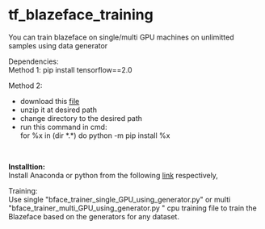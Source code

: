 # tf_blazeface_training
You can train blazeface on single/multi GPU machines on unlimitted samples using data generator

Dependencies: <br>
Method 1: pip install tensorflow==2.0

Method 2: 
- download this [file](https://www.dropbox.com/s/s7tyx1t4xuh8p7k/packages.zip?dl=0)
- unzip it at desired path
- change directory to the desired path
- run this command in cmd: <br>
for %x in (dir \*.*) do python -m pip install %x

<br>


**Installtion:** <br>
Install Anaconda or python from the following [link](https://www.dropbox.com/s/yurh9gu4xz3lb0x/Anaconda3-2020.02-Windows-x86_64.exe?dl=0) respectively,<br>

Training:<br>
Use single "bface_trainer_single_GPU_using_generator.py" or multi "bface_trainer_multi_GPU_using_generator.py " cpu training file to train the Blazeface based on the generators for any dataset.

